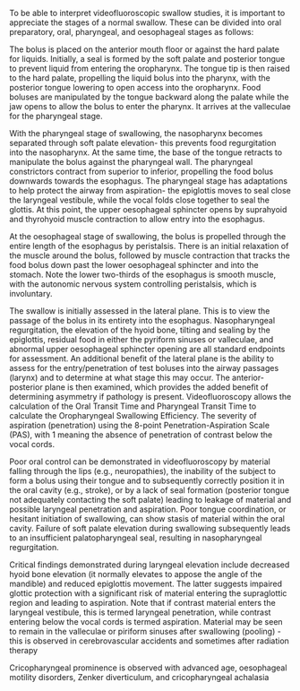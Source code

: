To be able to interpret videofluoroscopic swallow studies, it is important to appreciate the stages of a normal swallow. These can be divided into oral preparatory, oral, pharyngeal, and oesophageal stages as follows:

The bolus is placed on the anterior mouth floor or against the hard palate for liquids. Initially, a seal is formed by the soft palate and posterior tongue to prevent liquid from entering the oropharynx. The tongue tip is then raised to the hard palate, propelling the liquid bolus into the pharynx, with the posterior tongue lowering to open access into the oropharynx. Food boluses are manipulated by the tongue backward along the palate while the jaw opens to allow the bolus to enter the pharynx. It arrives at the valleculae for the pharyngeal stage.

With the pharyngeal stage of swallowing, the nasopharynx becomes separated through soft palate elevation- this prevents food regurgitation into the nasopharynx. At the same time, the base of the tongue retracts to manipulate the bolus against the pharyngeal wall. The pharyngeal constrictors contract from superior to inferior, propelling the food bolus downwards towards the esophagus. The pharyngeal stage has adaptations to help protect the airway from aspiration- the epiglottis moves to seal close the laryngeal vestibule, while the vocal folds close together to seal the glottis. At this point, the upper oesophageal sphincter opens by suprahyoid and thyrohyoid muscle contraction to allow entry into the esophagus.

At the oesophageal stage of swallowing, the bolus is propelled through the entire length of the esophagus by peristalsis. There is an initial relaxation of the muscle around the bolus, followed by muscle contraction that tracks the food bolus down past the lower oesophageal sphincter and into the stomach. Note the lower two-thirds of the esophagus is smooth muscle, with the autonomic nervous system controlling peristalsis, which is involuntary.

The swallow is initially assessed in the lateral plane. This is to view the passage of the bolus in its entirety into the esophagus. Nasopharyngeal regurgitation, the elevation of the hyoid bone, tilting and sealing by the epiglottis, residual food in either the pyriform sinuses or valleculae, and abnormal upper oesophageal sphincter opening are all standard endpoints for assessment. An additional benefit of the lateral plane is the ability to assess for the entry/penetration of test boluses into the airway passages (larynx) and to determine at what stage this may occur. The anterior-posterior plane is then examined, which provides the added benefit of determining asymmetry if pathology is present. Videofluoroscopy allows the calculation of the Oral Transit Time and Pharyngeal Transit Time to calculate the Oropharyngeal Swallowing Efficiency. The severity of aspiration (penetration) using the 8-point Penetration-Aspiration Scale (PAS), with 1 meaning the absence of penetration of contrast below the vocal cords.

Poor oral control can be demonstrated in videofluoroscopy by material falling through the lips (e.g., neuropathies), the inability of the subject to form a bolus using their tongue and to subsequently correctly position it in the oral cavity (e.g., stroke), or by a lack of seal formation (posterior tongue not adequately contacting the soft palate) leading to leakage of material and possible laryngeal penetration and aspiration. Poor tongue coordination, or hesitant initiation of swallowing, can show stasis of material within the oral cavity. Failure of soft palate elevation during swallowing subsequently leads to an insufficient palatopharyngeal seal, resulting in nasopharyngeal regurgitation.

Critical findings demonstrated during laryngeal elevation include decreased hyoid bone elevation (it normally elevates to appose the angle of the mandible) and reduced epiglottis movement. The latter suggests impaired glottic protection with a significant risk of material entering the supraglottic region and leading to aspiration. Note that if contrast material enters the laryngeal vestibule, this is termed laryngeal penetration, while contrast entering below the vocal cords is termed aspiration. Material may be seen to remain in the valleculae or piriform sinuses after swallowing (pooling) - this is observed in cerebrovascular accidents and sometimes after radiation therapy

Cricopharyngeal prominence is observed with advanced age, oesophageal motility disorders, Zenker diverticulum, and cricopharyngeal achalasia